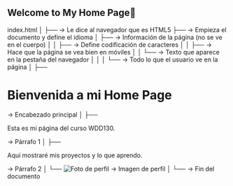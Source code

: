 ## Welcome to My Home Page👋

<!--
**Ysv15/Ysv15** is a ✨ _special_ ✨ repository because its `README.md` (this file) appears on your GitHub profile.

Here are some ideas to get you started:

- 🔭 I’m currently working on accountant
- 🌱 I’m currently learning ...
- 👯 I’m looking to collaborate on ...
- 🤔 I’m looking for help with ...
- 💬 Ask me about ...
- 📫 How to reach me: ...
- 😄 Pronouns: ...
- ⚡ Fun fact: ...
-->
index.html
│
├── <!DOCTYPE html>        → Le dice al navegador que es HTML5
├── <html lang="en-US">    → Empieza el documento y define el idioma
│   ├── <head>             → Información de la página (no se ve en el cuerpo)
│   │   ├── <meta charset="UTF-8">          → Define codificación de caracteres
│   │   ├── <meta name="viewport" content="width=device-width, initial-scale=1.0"> → Hace que la página se vea bien en móviles
│   │   └── <title>Mi Home Page</title>    → Texto que aparece en la pestaña del navegador
│   │
│   └── <body>             → Todo lo que el usuario ve en la página
│       ├── <h1>Bienvenida a mi Home Page</h1> → Encabezado principal
│       ├── <p>Esta es mi página del curso WDD130.</p> → Párrafo 1
│       ├── <p>Aquí mostraré mis proyectos y lo que aprendo.</p> → Párrafo 2
│       └── <img src="images/profile.jpg" alt="Foto de perfil"> → Imagen de perfil
│
└── </html>                → Fin del documento
